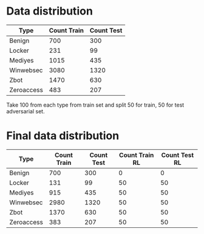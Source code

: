 # Data distribution

| Type       | Count Train | Count Test |
| ---------- | ----------- | ---------- |
| Benign     | 700         | 300        |
| Locker     | 231         | 99         |
| Mediyes    | 1015        | 435        |
| Winwebsec  | 3080        | 1320       |
| Zbot       | 1470        | 630        |
| Zeroaccess | 483         | 207        |

Take 100 from each type from train set and split 50 for train, 50 for test adversarial set.

# Final data distribution

| Type       | Count Train | Count Test | Count Train RL | Count Test RL |
| ---------- | ----------- | ---------- | -------------- | ------------- |
| Benign     | 700         | 300        | 0              | 0             |
| Locker     | 131         | 99         | 50             | 50            |
| Mediyes    | 915         | 435        | 50             | 50            |
| Winwebsec  | 2980        | 1320       | 50             | 50            |
| Zbot       | 1370        | 630        | 50             | 50            |
| Zeroaccess | 383         | 207        | 50             | 50            |